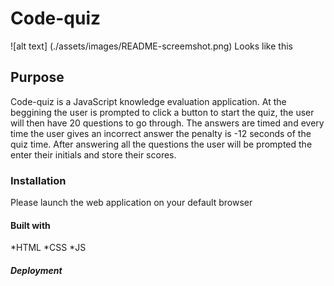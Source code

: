 # Code-quiz

![alt text] (./assets/images/README-screemshot.png) Looks like this 

## Purpose 

Code-quiz is a JavaScript knowledge evaluation application. At the beggining the user is prompted to click a button to start the quiz, the user will then have 20 questions to go through. The answers are timed and every time the user gives an incorrect answer the penalty is -12 seconds of the quiz time. After answering all the questions the user will be prompted the enter their initials and store their scores. 

### Installation 

Please launch the web application on your default browser

#### Built with 

*HTML
*CSS
*JS

#####  Deployment 

